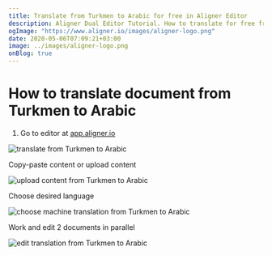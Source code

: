 ```yaml
---
title: Translate from Turkmen to Arabic for free in Aligner Editor
description: Aligner Dual Editor Tutorial. How to translate for free from Turkmen to Arabic. Aligner is multilingual document management platform. 
ogImage: "https://www.aligner.io/images/aligner-logo.png"
date: 2020-05-06T07:09:21+03:00
image: ../images/aligner-logo.png
onBlog: true
---
```


# How to translate document from Turkmen to Arabic

1. Go to editor at [app.aligner.io](https://app.aligner.io "Aligner App web page")

![translate from Turkmen to Arabic](../aligner-blank-editor.png "translate from Turkmen to Arabic")

Copy-paste content or upload content

![upload content from Turkmen to Arabic](../aligner-uploaded-document.png "upload content from Turkmen to Arabic")

Choose desired language

![choose machine translation from Turkmen to Arabic](../aligner-language-dropdown.png "choose machine translation from Turkmen to Arabic")

Work and edit 2 documents in parallel

![edit translation from Turkmen to Arabic](../aligner-double-sitded-editor.png "edit translation from Turkmen to Arabic")

